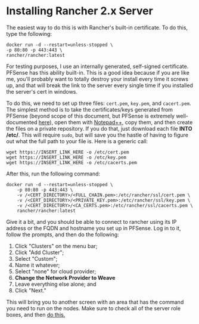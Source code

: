 # Installing Rancher 2.x Server

The easiest way to do this is with Rancher's built-in certificate.  To do this, type the following:

```
docker run -d --restart=unless-stopped \
-p 80:80 -p 443:443 \
rancher/rancher:latest
```

For testing purposes, I use an internally generated, self-signed certificate.  PFSense has this ability built-in.  This is a good idea because if you are like me, you'll probably want to totally destroy your install every time it screws up, and that will break the link to the server every single time if you installed the server's cert in windows. 

To do this, we need to set up three files: `cert.pem`, `key.pem`, and `cacert.pem`.  The simplest method is to take the certificates/keys generated from PFSense (beyond scope of this document, but PFSense is extremely well-documented [here](https://docs.netgate.com/pfsense/en/latest/)), open them with [Notepad++](https://notepad-plus-plus.org/), copy them, and then create the files on a private repository.  If you do that, just download each file **INTO /etc/**. This will require `sudo`, but will save you the hastle of having to figure out what the full path to your file is.  Here is a generic call:

```
wget https://INSERT_LINK_HERE -o /etc/cert.pem
wget https://INSERT_LINK_HERE -o /etc/key.pem
wget https://INSERT_LINK_HERE -o /etc/cacerts.pem
```
After this, run the following command:

```
docker run -d --restart=unless-stopped \
	-p 80:80 -p 443:443 \
	-v /<CERT_DIRECTORY>/<FULL_CHAIN.pem>:/etc/rancher/ssl/cert.pem \
	-v /<CERT_DIRECTORY>/<PRIVATE_KEY.pem>:/etc/rancher/ssl/key.pem \
	-v /<CERT_DIRECTORY>/<CA_CERTS.pem>:/etc/rancher/ssl/cacerts.pem \
	rancher/rancher:latest
```

Give it a bit, and you should be able to connect to rancher using its IP address or the FQDN and hostname you set up in PFSense.  Log in to it, follow the prompts, and then do the following:
1. Click "Clusters" on the menu bar;
2. Click "Add Cluster";
3. Select "Custom";
4. Name it whatever;
5. Select "none" for cloud provider;
6. **Change the Network Provider to Weave**
7. Leave everything else alone; and
8. Click "Next."

This will bring you to another screen with an area that has the command you need to run on the nodes. Make sure to check all of the server role boxes, and then [do this.](https://github.com/tlfjar/rancher-projects/blob/master/Install-Rancher-Agent.md)
